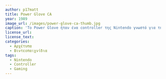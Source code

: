 ```yaml
---
author: p17matt
title: Power Glove CA
year: 1989
image_url: /images/power-glove-ca-thumb.jpg
caption: 'Το Power Glove ήταν ένα controller της Nintendo γνωστό για την καινοτομία που έφερε στον τομέα της εικονικής πραγματικότητας.'
license_url:
license_text: 
categories:
  - Αρχέτυπα
  - Βιντεοπαιχνίδια
tags:
  - Nintendo
  - Controller
  - Gaming 
---
```

